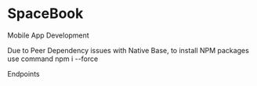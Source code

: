 # SpaceBook

Mobile App Development

Due to Peer Dependency issues with Native Base, to install NPM packages use command npm i --force

Endpoints

<!--

User Management

Complete: Create User (/user)
Complete: login (/login)
Complete: Logout (/logout)
Complete: Get user information (Post: /user/{user_id})
Complete: Update user information (Patch: /user/{user_id})
Complete: Get Profile Picture (Get: /user/{user_id}/photo)
Complete: Update Profile Picture (Post: /user/{user_id}/photo)

Friend Management

Complete: Get list of friends (Get: /user/{user_id}/friends)
Complete: Add friend (Post: /user/{user_id}/friends)
Complete: Get friend requests (/friendrequests)
Complete: Accept friend request (Post: /friendrequests/{user_id})
Complete: Reject friend request (Delete: /friendrequests/{user_id})
Complete: Find friends (/search)
Complete: Search Friends List
Complete: Make sure Pagination Works

Post Management

Complete: Get list of posts (Get: /user/{user_id}/post)
TODO: Pagination - Might not be possible
TODO: Can only like friends posts on friends walls
Complete: Add Post (Post: /user/{user_id}/post)
Complete: View single post (Get: /user/{user_id}/post/{post_id})
Complete: Delete a post (Delete: /user/{user_id}/post/{post_id})
Complete: Update a post (Patch: /user/{user_id}/post/{post_id})
Complete: Like a post (Post: /user/{user_id}/post/{post_id}/like)
Complete: Remove a like (Delete: /user/{user_id}/post/{post_id}/like)

Extension

TODO: Save post as a draft

Draft functionality

Complete: Save Drafts
TODO: View Drafts
TODO: Edit Draft
TODO: Post Draft
TODO: Delete Draft

Schedule functionality

TODO: Schedule draft posts

-->
